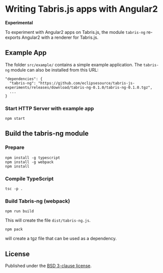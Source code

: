 # Writing Tabris.js apps with Angular2

**Experimental**

To experiment with Angular2 apps on Tabris.js, the module `tabris-ng` re-exports Angular2 with a renderer for Tabris.js.

## Example App

The folder `src/example/` contains a simple example application. The `tabris-ng` module can also be installed from this URL:

    "dependencies": {
      "tabris-ng": "https://github.com/eclipsesource/tabris-js-experiments/releases/download/tabris-ng-0.1.0/tabris-ng-0.1.0.tgz",
      ...
    }

### Start HTTP Server with example app

    npm start

## Build the tabris-ng module

### Prepare

    npm install -g typescript
    npm install -g webpack
    npm install

### Compile TypeScript

    tsc -p .

### Build Tabris-ng (webpack)

    npm run build

This will create the file `dist/tabris-ng.js`.

    npm pack

will create a tgz file that can be used as a dependency.

## License

Published under the [BSD 3-clause license](https://github.com/eclipsesource/tabris-js/blob/master/LICENSE).
